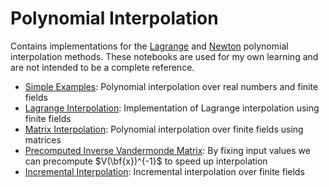# Polynomial Interpolation

Contains implementations for the [Lagrange](https://en.wikipedia.org/wiki/Lagrange_polynomial) and [Newton](https://en.wikipedia.org/wiki/Newton_polynomial) polynomial interpolation methods.
These notebooks are used for my own learning and are not intended to be a complete reference.

- [Simple Examples](polynomial_interpolation.ipynb): Polynomial interpolation over real numbers and finite fields
- [Lagrange Interpolation](lagrange_interpolation.ipynb): Implementation of Lagrange interpolation using finite fields
- [Matrix Interpolation](matrix_interpolation.ipynb): Polynomial interpolation over finite fields using matrices
- [Precomputed Inverse Vandermonde Matrix](precomputed_V_inv.ipynb): By fixing input values we can precompute $V(\bf{x})^{-1}$ to speed up interpolation
- [Incremental Interpolation](incremental_interpolation.ipynb): Incremental interpolation over finite fields
<!-- - Newton Interpolation: [Explanation and Examples](newton_interpolation.ipynb) -->
